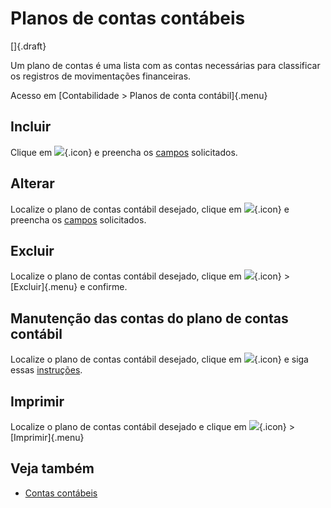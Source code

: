 # Planos de contas contábeis

[]{.draft}

Um plano de contas é uma lista com as contas necessárias para classificar os registros de movimentações financeiras.

Acesso em [Contabilidade > Planos de conta contábil]{.menu}

## Incluir

Clique em ![](https://static.zenerp.app.br/icons/action-create.svg){.icon} e preencha os [campos](accountChart-edit) solicitados.

## Alterar

Localize o plano de contas contábil desejado, clique em ![](https://static.zenerp.app.br/icons/action-update.svg){.icon} e preencha os [campos](accountChart-edit) solicitados.


## Excluir

Localize o plano de contas contábil desejado, clique em ![](https://static.zenerp.app.br/icons/action-more-tr.svg){.icon} > [Excluir]{.menu} e confirme.


## Manutenção das contas do plano de contas contábil

Localize o plano de contas contábil desejado, clique em ![](https://static.zenerp.app.br/icons/action-child.svg){.icon} e siga essas [instruções](account).

## Imprimir

Localize o plano de contas contábil desejado e clique em ![](https://static.zenerp.app.br/icons/action-more-tr.svg){.icon} > [Imprimir]{.menu}

## Veja também

* [Contas contábeis](account)